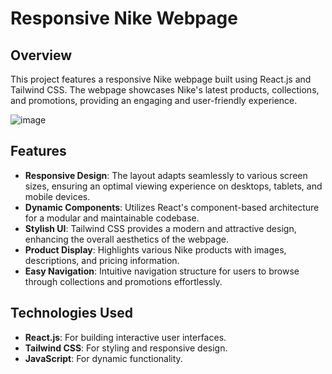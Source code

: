 # Responsive Nike Webpage

## Overview

This project features a responsive Nike webpage built using React.js and Tailwind CSS. The webpage showcases Nike's latest products, collections, and promotions, providing an engaging and user-friendly experience.

![image](https://github.com/user-attachments/assets/9de6d4eb-6a54-4f23-bc0e-a05bf5ebecad)

## Features

- **Responsive Design**: The layout adapts seamlessly to various screen sizes, ensuring an optimal viewing experience on desktops, tablets, and mobile devices.
- **Dynamic Components**: Utilizes React's component-based architecture for a modular and maintainable codebase.
- **Stylish UI**: Tailwind CSS provides a modern and attractive design, enhancing the overall aesthetics of the webpage.
- **Product Display**: Highlights various Nike products with images, descriptions, and pricing information.
- **Easy Navigation**: Intuitive navigation structure for users to browse through collections and promotions effortlessly.

## Technologies Used

- **React.js**: For building interactive user interfaces.
- **Tailwind CSS**: For styling and responsive design.
- **JavaScript**: For dynamic functionality.

